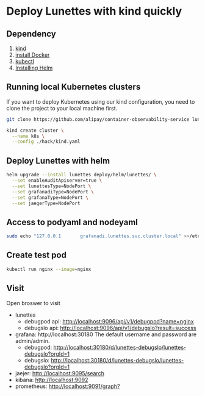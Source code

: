# Deploy Lunettes with kind quickly

## Dependency

1. [kind](https://kind.sigs.k8s.io/)
2. [install Docker](https://docs.docker.com/get-docker/)
3. [kubectl](https://kubernetes.io/docs/tasks/tools/)
4. [Installing Helm](https://helm.sh/docs/intro/install/)

## Running local Kubernetes clusters

If you want to deploy Kubernetes using our kind configuration, you need to clone the project to your local machine first.

```bash
git clone https://github.com/alipay/container-observability-service lunettes && cd lunettes

kind create cluster \
  --name k8s \
  --config ./hack/kind.yaml
```

## Deploy Lunettes with helm

```bash
helm upgrade --install lunettes deploy/helm/lunettes/ \
  --set enableAuditApiserver=true \
  --set lunettesType=NodePort \
  --set grafanadiType=NodePort \
  --set grafanaType=NodePort \
  --set jaegerType=NodePort
```

## Access to podyaml and nodeyaml

```bash
sudo echo "127.0.0.1       grafanadi.lunettes.svc.cluster.local" >>/etc/hosts
```

## Create test pod

```bash
kubectl run nginx --image=nginx
```

## Visit

Open broswer to visit
- lunettes
  - debugpod api: [http://localhost:9096/api/v1/debugpod?name=nginx](http://localhost:9096/api/v1/debugpod?name=nginx)
  - debugslo api: [http://localhost:9096/api/v1/debugslo?result=success](http://localhost:9096/api/v1/debugslo?result=success)
- grafana: http://localhost:30180 The default username and password are admin/admin.
  - debugpod: [http://localhost:30180/d/lunettes-debugslo/lunettes-debugslo?orgId=1](http://localhost:30180/d/lunettes-debugslo/lunettes-debugslo?orgId=1)
  - debugslo: [http://localhost:30180/d/lunettes-debugslo/lunettes-debugslo?orgId=1](http://localhost:30180/d/lunettes-debugslo/lunettes-debugslo?orgId=1)
- jaejer: [http://localhost:9095/search](http://localhost:9095/search)
- kibana: [http://localhost:9092](http://localhost:9092)
- prometheus: [http://localhost:9091/graph?](http://localhost:9091/graph?)